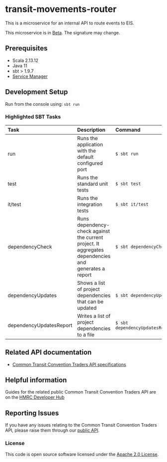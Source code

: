 
# transit-movements-router

This is a microservice for an internal API to route events to EIS.

This microservice is in [Beta](https://www.gov.uk/help/beta). The signature may change.

## Prerequisites

- Scala 2.13.12
- Java 11
- sbt > 1.9.7
- [Service Manager](https://github.com/hmrc/service-manager)

## Development Setup

Run from the console using: `sbt run`

### Highlighted SBT Tasks
Task | Description | Command
:-------|:------------|:-----
run | Runs the application with the default configured port | ```$ sbt run```
test | Runs the standard unit tests | ```$ sbt test```
it/test  | Runs the integration tests | ```$ sbt it/test ```
dependencyCheck | Runs dependency-check against the current project. It aggregates dependencies and generates a report | ```$ sbt dependencyCheck```
dependencyUpdates |  Shows a list of project dependencies that can be updated | ```$ sbt dependencyUpdates```
dependencyUpdatesReport | Writes a list of project dependencies to a file | ```$ sbt dependencyUpdatesReport```

## Related API documentation

- [Common Transit Convention Traders API specifications](https://developer.service.hmrc.gov.uk/api-documentation/docs/api/service/common-transit-convention-traders/1.0)

## Helpful information

Guides for the related public Common Transit Convention Traders API are on the [HMRC Developer Hub](https://developer.service.hmrc.gov.uk/api-documentation/docs/using-the-hub)

## Reporting Issues

If you have any issues relating to the Common Transit Convention Traders API, please raise them through our [public API](https://github.com/hmrc/common-transit-convention-traders#reporting-issues).



### License

This code is open source software licensed under the [Apache 2.0 License]("http://www.apache.org/licenses/LICENSE-2.0.html").